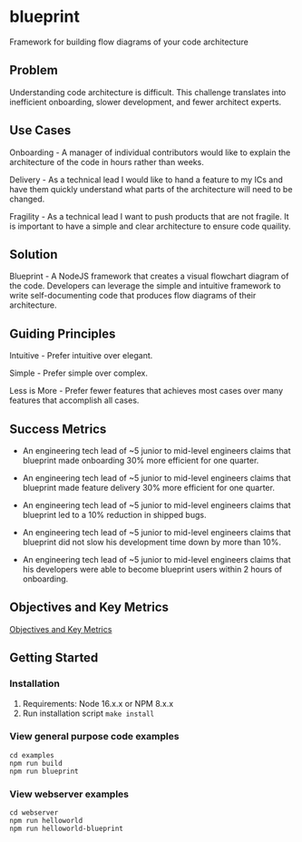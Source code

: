 # blueprint
Framework for building flow diagrams of your code architecture

## Problem

Understanding code architecture is difficult. This challenge translates into inefficient onboarding, slower development, and fewer architect experts.

## Use Cases

Onboarding - A manager of individual contributors would like to explain the architecture of the code in hours rather than weeks.

Delivery - As a technical lead I would like to hand a feature to my ICs and have them quickly understand what parts of the architecture will need to be changed.

Fragility - As a technical lead I want to push products that are not fragile. It is important to have a simple and clear architecture to ensure code quaility.

## Solution

Blueprint - A NodeJS framework that creates a visual flowchart diagram of the code. Developers can leverage the simple and intuitive framework to write self-documenting code that produces flow diagrams of their architecture.

## Guiding Principles

Intuitive - Prefer intuitive over elegant.

Simple - Prefer simple over complex.

Less is More - Prefer fewer features that achieves most cases over many features that accomplish all cases.

## Success Metrics

- An engineering tech lead of ~5 junior to mid-level engineers claims that blueprint made onboarding 30% more efficient for one quarter.

- An engineering tech lead of ~5 junior to mid-level engineers claims that blueprint made feature delivery 30% more efficient for one quarter.

- An engineering tech lead of ~5 junior to mid-level engineers claims that blueprint led to a 10% reduction in shipped bugs.

- An engineering tech lead of ~5 junior to mid-level engineers claims that blueprint did not slow his development time down by more than 10%.

- An engineering tech lead of ~5 junior to mid-level engineers claims that his developers were able to become blueprint users within 2 hours of onboarding.

## Objectives and Key Metrics

[Objectives and Key Metrics](https://docs.google.com/document/d/1TNdooNyGvyNNydvW9fkVBMM3S_ukWkT_R70jLejDSqU/edit)

## Getting Started
### Installation

1. Requirements: Node 16.x.x or NPM 8.x.x
2. Run installation script `make install`

### View general purpose code examples

```
cd examples
npm run build
npm run blueprint
```

### View webserver examples

```
cd webserver
npm run helloworld
npm run helloworld-blueprint
```
